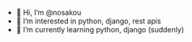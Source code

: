 - 👋 Hi, I’m @nosakou
- 👀 I’m interested in python, django, rest apis
- 🌱 I’m currently learning python, django (suddenly)

<!---
nosakou/nosakou is a ✨ special ✨ repository because its `README.md` (this file) appears on your GitHub profile.
You can click the Preview link to take a look at your changes.
--->
